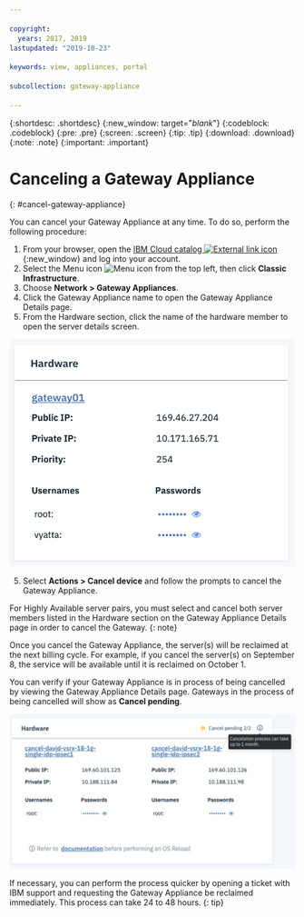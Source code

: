 ```yaml
---

copyright:
  years: 2017, 2019
lastupdated: "2019-10-23"

keywords: view, appliances, portal

subcollection: gateway-appliance

---
```


{:shortdesc: .shortdesc}
{:new_window: target="_blank_"}
{:codeblock: .codeblock}
{:pre: .pre}
{:screen: .screen}
{:tip: .tip}
{:download: .download}
{:note: .note}
{:important: .important}

# Canceling a Gateway Appliance
{: #cancel-gateway-appliance}

You can cancel your Gateway Appliance at any time. To do so, perform the following procedure:

1. From your browser, open the [IBM Cloud catalog ![External link icon](../../icons/launch-glyph.svg "External link icon")](https://cloud.ibm.com){:new_window} and log into your account.
2. Select the Menu icon ![Menu icon](../../icons/icon_hamburger.svg) from the top left, then click **Classic Infrastructure**.
3. Choose **Network > Gateway Appliances**.
4. Click the Gateway Appliance name to open the Gateway Appliance Details page.
5. From the Hardware section, click the name of the hardware member to open the server details screen.

  ![Cancel gateway](images/cancel-gateway.png "Cancel gateway")

5. Select **Actions > Cancel device** and follow the prompts to cancel the Gateway Appliance.

For Highly Available server pairs, you must select and cancel both server members listed in the Hardware section on the Gateway Appliance Details page in order to cancel the Gateway.
{: note}

Once you cancel the Gateway Appliance, the server(s) will be reclaimed at the next billing cycle. For example, if you cancel the server(s) on September 8, the service will be available until it is reclaimed on October 1.

You can verify if your Gateway Appliance is in process of being cancelled by viewing the Gateway Appliance Details page. Gateways in the process of being cancelled will show as **Cancel pending**.

  ![Cancel pending](images/cancel-pending.png "Cancel pending")

If necessary, you can perform the process quicker by opening a ticket with IBM support and requesting the Gateway Appliance be reclaimed immediately. This process can take 24 to 48 hours.
{: tip}
